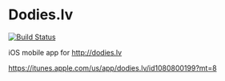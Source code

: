# Dodies.lv
[![Build Status](https://app.bitrise.io/app/da057b870428196e/status.svg?token=IJdwJCGa_eLpHhu6dox-oA&branch=master)](https://app.bitrise.io/app/da057b870428196e)

iOS mobile app for <http://dodies.lv>

https://itunes.apple.com/us/app/dodies.lv/id1080800199?mt=8
